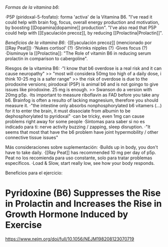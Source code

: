 *Formas de la vitamina b6*:

·P5P (piridoxal-5-fosfato): forma 'activa' de la Vitamina B6.
		"I've read it could help with brain fog, focus, overall energy production and motivation, by boosting [[Dopamina|dopamine]] production".
			"I've also read that P5P could help with [[Eyaculación precoz]], by reducing [[Prolactina|Prolactin]]".

*Beneficios de la vitamina B6*:
	·[[Eyaculación precoz]] (mencionado por [[Ray Peat]])
	·'Nukes cortisol' (?)
	·Shrinks nipples (?)
	·Gives focus (?)
	·Disminuye la [[Prolactina]]: "The Role of vitamin B6 in reducing serum prolactin in comparison to cabergoline".
	
Riesgos de la vitamina B6:
	·"I know that b6 overdose is a real risk and it can cause neuropathy" 
		>> "most will considera 50mg too high of a daily dose, i think 10-25 mg is a safer range"
		>> the risk of overdose is due to the pirodoxine versions; pirodoxal (P5P) is animal b6 and is not goingo to give issues like pirodoxine. 25 mg is enough.
		>> Swanson do a version with 20mg p5p.
	·Its important to measure riboflavin as FAD before you take any b6. Brainfog is often a resulto of lacking magnesium, therefore you should measure it.
	·"the intestine only absorbs nonphosphorylated b6 vitamers (...) for it to enter the brain, it must dissociate from albumin to be dephosphorylated to pyridoxal"
	·can be tricky, even 1mg can cause problems right away for some people
	·Síntomas para saber si no es indicado para ti: nerve activity buzzing / zapping, sleep disruption.
	·"It seems that most that have the b6 problem have joint hypermobility / other connective tissue issues"
	
Más consideraciones sobre suplementación:
	·Builds up in body, you don't have to take daily.
	·[[Ray Peat]] has recommended 10 mg per day of p5p. Peat no los recomienda para uso constante, solo para tratar problemas específicos.
	·Load & Slow, start really low, see how your body responds.


Beneficios para el ejercicio:
# Pyridoxine (B6) Suppresses the Rise in Prolactin and Increases the Rise in Growth Hormone Induced by Exercise
https://www.nejm.org/doi/full/10.1056/NEJM198208123070719
